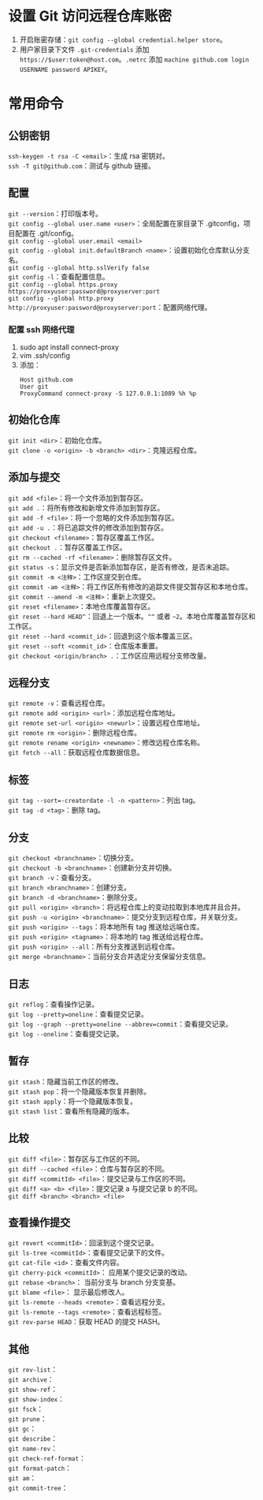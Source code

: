# 设置 Git 访问远程仓库账密

1. 开启账密存储：`git config --global credential.helper store`。
2. 用户家目录下文件 `.git-credentials` 添加 `https://$user:token@host.com`。`.netrc` 添加 `machine github.com login USERNAME password APIKEY`。

# 常用命令

## 公钥密钥

`ssh-keygen -t rsa -C <email>`：生成 rsa 密钥对。  
`ssh -T git@github.com`：测试与 github 链接。

## 配置

`git --version`：打印版本号。  
`git config --global user.name <user>`：全局配置在家目录下 .gitconfig，项目配置在 .git/config。  
`git config --global user.email <email>`  
`git config --global init.defaultBranch <name>`：设置初始化仓库默认分支名。  
`git config --global http.sslVerify false`  
`git config -l`：查看配置信息。  
`git config --global https.proxy https://proxyuser:password@proxyserver:port`  
`git config --global http.proxy http://proxyuser:password@proxyserver:port`：配置网络代理。

### 配置 ssh 网络代理

1. sudo apt install connect-proxy
1. vim .ssh/config
1. 添加：
    ```config
    Host github.com
    User git
    ProxyCommand connect-proxy -S 127.0.0.1:1089 %h %p
    ```

## 初始化仓库

`git init <dir>`：初始化仓库。  
`git clone -o <origin> -b <branch> <dir>`：克隆远程仓库。

## 添加与提交

`git add <file>`：将一个文件添加到暂存区。  
`git add .`：将所有修改和新增文件添加到暂存区。  
`git add -f <file>`：将一个忽略的文件添加到暂存区。  
`git add -u .`：将已追踪文件的修改添加到暂存区。  
`git checkout <filename>`：暂存区覆盖工作区。  
`git checkout .`：暂存区覆盖工作区。  
`git rm --cached -rf <filename>`：删除暂存区文件。  
`git status -s`：显示文件是否新添加暂存区，是否有修改，是否未追踪。  
`git commit -m <注释>`：工作区提交到仓库。  
`git commit -am <注释>`：将工作区所有修改的追踪文件提交暂存区和本地仓库。  
`git commit --amend -m <注释>`：重新上次提交。  
`git reset <filename>`：本地仓库覆盖暂存区。  
`git reset --hard HEAD^`：回退上一个版本。`^^` 或者 `~2`。本地仓库覆盖暂存区和工作区。  
`git reset --hard <commit_id>`：回退到这个版本覆盖三区。  
`git reset --soft <commit_id>`：仓库版本重置。  
`git checkout <origin/branch> .`：工作区应用远程分支修改量。

## 远程分支

`git remote -v`：查看远程仓库。  
`git remote add <origin> <url>`：添加远程仓库地址。  
`git remote set-url <origin> <newurl>`：设置远程仓库地址。  
`git remote rm <origin>`：删除远程仓库。  
`git remote rename <origin> <newname>`：修改远程仓库名称。  
`git fetch --all`：获取远程仓库数据信息。

## 标签

`git tag --sort=-creatordate -l -n <pattern>`：列出 tag。  
`git tag -d <tag>`：删除 tag。

## 分支

`git checkout <branchname>`：切换分支。  
`git checkout -b <branchname>`：创建新分支并切换。  
`git branch -v`：查看分支。  
`git branch <branchname>`：创建分支。  
`git branch -d <branchname>`：删除分支。  
`git pull <origin> <branch>`：将远程仓库上的变动拉取到本地库并且合并。  
`git push -u <origin> <branchname>`：提交分支到远程仓库，并关联分支。  
`git push <origin> --tags`：将本地所有 tag 推送给远端仓库。  
`git push <origin> <tagname>`：将本地的 tag 推送给远程仓库。  
`git push <origin> --all`：所有分支推送到远程仓库。  
`git merge <branchname>`：当前分支合并选定分支保留分支信息。

## 日志

`git reflog`：查看操作记录。  
`git log --pretty=oneline`：查看提交记录。  
`git log --graph --pretty=oneline --abbrev=commit`：查看提交记录。  
`git log --oneline`：查看提交记录。

## 暂存

`git stash`：隐藏当前工作区的修改。  
`git stash pop`：将一个隐藏版本恢复并删除。  
`git stash apply`：将一个隐藏版本恢复。  
`git stash list`：查看所有隐藏的版本。

## 比较

`git diff <file>`：暂存区与工作区的不同。  
`git diff --cached <file>`：仓库与暂存区的不同。  
`git diff <commitId> <file>`：提交记录与工作区的不同。  
`git diff <a> <b> <file>`：提交记录 a 与提交记录 b 的不同。  
`git diff <branch> <branch> <file>`

## 查看操作提交

`git revert <commitId>`：回滚到这个提交记录。  
`git ls-tree <commitId>`：查看提交记录下的文件。  
`git cat-file <id>`：查看文件内容。  
`git cherry-pick <commitId>`： 应用某个提交记录的改动。  
`git rebase <branch>`： 当前分支与 branch 分支变基。  
`git blame <file>`： 显示最后修改人。  
`git ls-remote --heads <remote>`：查看远程分支。  
`git ls-remote --tags <remote>`：查看远程标签。  
`git rev-parse HEAD`：获取 HEAD 的提交 HASH。

## 其他

`git rev-list`：  
`git archive`：  
`git show-ref`：  
`git show-index`：  
`git fsck`：  
`git prune`：  
`git gc`：  
`git describe`：  
`git name-rev`：  
`git check-ref-format`：  
`git format-patch`：  
`git am`：  
`git commit-tree`：
